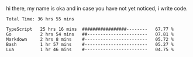 hi there, my name is oka and in case you have not yet noticed, i write code.

<!--START_SECTION:waka-->

```javascript, typescript, go, python, dockerfile, yaml, markdown, html, javascriptreact, typescriptreact, json, rust
Total Time: 36 hrs 55 mins

TypeScript   25 hrs 16 mins  #################--------   67.77 %
Go           2 hrs 54 mins   ##-----------------------   07.81 %
Markdown     2 hrs 8 mins    #------------------------   05.72 %
Bash         1 hr 57 mins    #------------------------   05.27 %
Lua          1 hr 46 mins    #------------------------   04.75 %
```

<!--END_SECTION:waka-->

<!--
**okawibawa/okawibawa** is a ✨ _special_ ✨ repository because its `README.md` (this file) appears on your GitHub profile.

Here are some ideas to get you started:

- 🔭 I’m currently working on ...
- 🌱 I’m currently learning ...
- 👯 I’m looking to collaborate on ...
- 🤔 I’m looking for help with ...
- 💬 Ask me about ...
- 📫 How to reach me: ...
- 😄 Pronouns: ...
- ⚡ Fun fact: ...
-->
